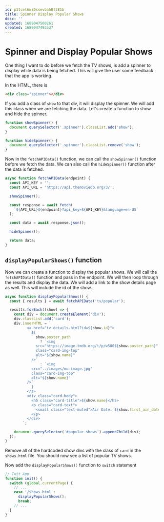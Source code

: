 ```yaml
---
id: p1tcel6wi0ssevbah0f581b
title: Spinner Display Popular Shows
desc: ''
updated: 1689047500261
created: 1689047493537
---
```

# Spinner and Display Popular Shows

One thing I want to do before we fetch the TV shows, is add a spinner to display while data is being fetched. This will give the user some feedback that the app is working.

In the HTML, there is

```HTML
<div class="spinner"></div>
```

If you add a class of `show` to that div, it will display the spinner. We will add this class when we are fetching the data. Let's create a function to show and hide the spinner.

```js
function showSpinner() {
  document.querySelector('.spinner').classList.add('show');
}

function hideSpinner() {
  document.querySelector('.spinner').classList.remove('show');
}
```

Now in the `fetchAPIData()` function, we can call the `showSpinner()` function before we fetch the data. We can also call the `hideSpinner()` function after the data is fetched.

```js
async function fetchAPIData(endpoint) {
  const API_KEY = '';
  const API_URL = 'https://api.themoviedb.org/3/';

  showSpinner();

  const response = await fetch(
    `${API_URL}${endpoint}?api_key=${API_KEY}&language=en-US`
  );

  const data = await response.json();

  hideSpinner();

  return data;
}
```

## `displayPopularShows()` function

Now we can create a function to display the popular shows. We will call the `fetchAPIData()` function and pass in the endpoint. We will then loop through the results and display the data. We will add a link to the show details page as well. This will include the id of the show.

```js
async function displayPopularShows() {
  const { results } = await fetchAPIData('tv/popular');

  results.forEach((show) => {
    const div = document.createElement('div');
    div.classList.add('card');
    div.innerHTML = `
          <a href="tv-details.html?id=${show.id}">
            ${
              show.poster_path
                ? `<img
              src="https://image.tmdb.org/t/p/w500${show.poster_path}"
              class="card-img-top"
              alt="${show.name}"
            />`
                : `<img
            src="../images/no-image.jpg"
            class="card-img-top"
            alt="${show.name}"
          />`
            }
          </a>
          <div class="card-body">
            <h5 class="card-title">${show.name}</h5>
            <p class="card-text">
              <small class="text-muted">Air Date: ${show.first_air_date}</small>
            </p>
          </div>
        `;

    document.querySelector('#popular-shows').appendChild(div);
  });
}
```

Remove all of the hardcoded show divs with the class of `card` in the `shows.html` file. You should now see a list of popular TV shows.

Now add the `displayPopularShows()` function to `switch` statement

```js
// Init App
function init() {
  switch (global.currentPage) {
    // ...
    case '/shows.html':
      displayPopularShows();
      break;
    // ...
  }
}
```
